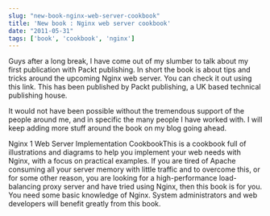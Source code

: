 ```yaml
---
slug: "new-book-nginx-web-server-cookbook"
title: 'New book : Nginx web server cookbook'
date: "2011-05-31"
tags: ['book', 'cookbook', 'nginx']
---
```

Guys after a long break, I have come out of my slumber to talk about my first publication with Packt publishing. In short the book is about tips and tricks around the upcoming Nginx web server. You can check it out using this link. This has been published by Packt publishing, a UK based technical publishing house.

It would not have been possible without the tremendous support of the people around me, and in specific the many people I have worked with. I will keep adding more stuff around the book on my blog going ahead.

Nginx 1 Web Server Implementation CookbookThis is a cookbook full of illustrations and diagrams to help you implement your web needs with Nginx, with a focus on practical examples. If you are tired of Apache consuming all your server memory with little traffic and to overcome this, or for some other reason, you are looking for a high-performance load-balancing proxy server and have tried using Nginx, then this book is for you. You need some basic knowledge of Nginx. System administrators and web developers will benefit greatly from this book.
